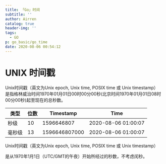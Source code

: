```yaml
---
title: 「Go」时间
subtitle: ''
author: Airren
catalog: true
header-img: ''
tags:
  - GO
p: go_basic/go_time
date: 2020-08-06 00:54:12
---
```




# UNIX 时间戳

Unix时间戳（英文为Unix epoch, Unix time, POSIX time 或 Unix timestamp）是指格林威治时间1970年01月01日00时00分00秒(北京时间1970年01月01日08时00分00秒)起至现在的总秒数。



| 类型   | 位数 | Timestamp     | Time                |
| ------ | ---- | ------------- | ------------------- |
| 秒级   | 10   | 1596646807    | 2020-08-06 01:00:07 |
| 毫秒级 | 13   | 1596646807000 | 2020-08-06 01:00:07 |

Unix时间戳（英文为Unix epoch, Unix time, POSIX time 或 Unix timestamp）

是从1970年1月1日（UTC/GMT的午夜）开始所经过的秒数，不考虑闰秒。

